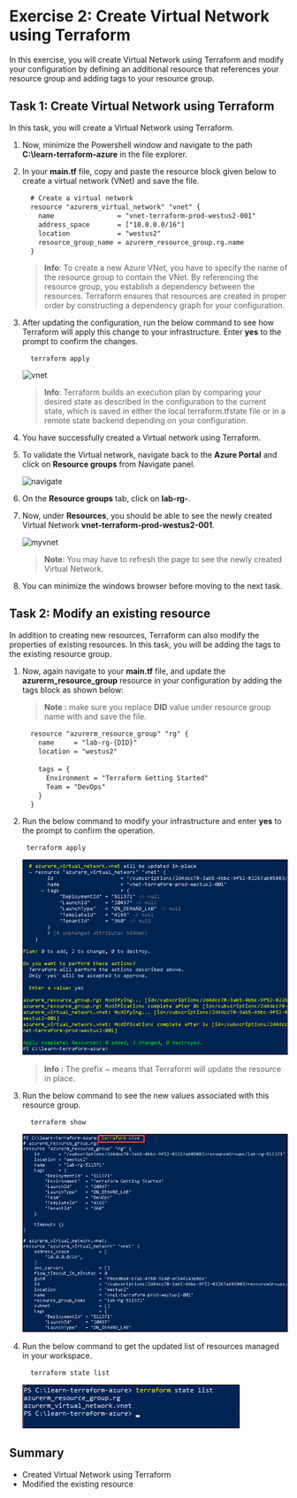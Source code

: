 # Exercise 2: Create Virtual Network using Terraform

In this exercise, you will create Virtual Network using Terraform and modify your configuration by defining an additional resource that references your resource group and adding tags to your resource group.


## Task 1: Create Virtual Network using Terraform

In this task, you will create a Virtual Network using Terraform.
   
1. Now, minimize the Powershell window and navigate to the path **C:\learn-terraform-azure** in the file explorer.

1. In your **main.tf** file, copy and paste the resource block given below to create a virtual network (VNet) and save the file.

   ```
     # Create a virtual network
     resource "azurerm_virtual_network" "vnet" {
       name                = "vnet-terraform-prod-westus2-001"
       address_space       = ["10.0.0.0/16"]
       location            = "westus2"
       resource_group_name = azurerm_resource_group.rg.name
     }
    ```
    > **Info**: To create a new Azure VNet, you have to specify the name of the resource group to contain the VNet. By referencing the resource group, you establish a dependency between the resources. Terraform ensures that resources are created in proper order by constructing a dependency graph for your configuration.

1. After updating the configuration, run the below command to see how Terraform will apply this change to your infrastructure. Enter **yes** to the prompt to confirm the changes.

    ```
      terraform apply
    ```
    ![vnet](../Terraform/media/vnetnew.png)
  
    > **Info**: Terraform builds an execution plan by comparing your desired state as described in the configuration to the current state, which is saved in either the local terraform.tfstate file or in a remote state backend depending on your configuration.

1. You have successfully created a Virtual network using Terraform.

1. To validate the Virtual network, navigate back to the **Azure Portal** and click on **Resource groups** from Navigate panel.

    ![navigate](../Terraform/media/navigate.png)

1. On the **Resource groups** tab, click on **lab-rg-<inject key="DeploymentID" enableCopy="false"/>**.

1. Now, under **Resources**, you should be able to see the newly created Virtual Network **vnet-terraform-prod-westus2-001**.

    ![myvnet](../Terraform/media/vnetprod.png)
    
    > **Note**: You may have to refresh the page to see the newly created Virtual Network.
    
1. You can minimize the windows browser before moving to the next task.


## Task 2: Modify an existing resource

In addition to creating new resources, Terraform can also modify the properties of existing resources. In this task, you will be adding the tags to the existing resource group.

1. Now, again navigate to your **main.tf** file, and update the **azurerm_resource_group** resource in your configuration by adding the tags block as shown below:

   >**Note :** make sure you replace **DID** value under resource group name with **<inject key="DeploymentID" />** and save the file.

   ```
     resource "azurerm_resource_group" "rg" {
       name     = "lab-rg-{DID}"
       location = "westus2"

       tags = {
         Environment = "Terraform Getting Started"
         Team = "DevOps"
       }
     }
    ```
1. Run the below command to modify your infrastructure and enter **yes** to the prompt to confirm the operation.

   ```
    terraform apply
   ```
   ![vnet update](../Terraform/media/tag.png)
   
   > **Info :** The prefix ~ means that Terraform will update the resource in place.

1. Run the below command to see the new values associated with this resource group.

    ```
      terraform show
    ```
     ![vnet show](../Terraform/media/vnetshow.png)
     
1. Run the below command to get the updated list of resources managed in your workspace.

   ```
     terraform state list
   ```
   ![vnet list](../Terraform/media/vnet%20list.png)
   

## Summary

- Created Virtual Network using Terraform
- Modified the existing resource
